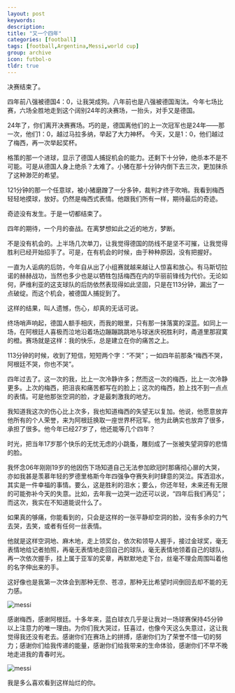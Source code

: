 ```yaml
---
layout: post
keywords: 
description: 
title: "又一个四年"
categories: [football]
tags: [football,Argentina,Messi,world cup]
group: archive
icon: futbol-o
tldr: true
---
```



决赛结束了。

四年前八强被德国4：0，让我哭成狗。八年前也是八强被德国淘汰。今年七场比赛，六场全胜地走到这个阔别24年的决赛场，一抬头，对手又是德国。

24年了，你们离开决赛赛场。巧的是，德国离他们的上一次冠军也是24年——那一次，他们1：0，越过马拉多纳，举起了大力神杯。
今天，又是1：0，他们越过了梅西，再一次举起奖杯。

格策的那一个进球，显示了德国人捕捉机会的能力。还剩下十分钟，绝杀本不是不可能。可是从德国人身上绝杀？太难了。小猪在那十分钟内倒下去三次，更加抹杀了这种渺茫的希望。

121分钟的那一个任意球，被小猪磨蹭了一分多钟，裁判才终于吹哨。我看到梅西轻轻地摸球，放好。仍然是梅西式表情。他跟我们所有一样，期待最后的奇迹。

奇迹没有发生。于是一切都结束了。

四年的期待，一个月的奋战。在离梦想如此之近的地方，梦断。

不是没有机会的。上半场几次单刀，让我觉得德国的防线不是坚不可摧，让我觉得胜利已经开始招手了。可是，在有机会的时候，由于种种原因，没有把握好。

一直为人诟病的后防，今年自从出了小组赛就越来越让人惊喜和放心。有马斯切拉诺的赫赫战功，当然也多少也是以牺牲包括梅西在内的华丽前锋线为代价。无论如何，萨维利亚的这支球队的后防依然表现得如此坚固，只是在113分钟，漏出了一点破绽。而这个机会，被德国人捕捉到了。

这样的结果，叫人遗憾，伤心，却真的无话可说。




终场哨声响起，德国人额手相庆，而我的眼里，只有那一抹落寞的深蓝。如同上一场，在阿根廷人喜极而泣地沿着场边蹦蹦跳跳地与球迷庆祝胜利时，甬道里那寂寞的橙。赛场就是这样：我的快乐，总是建立在你的痛苦之上。

113分钟的时候，收到了短信，短短两个字：“不哭”；一如四年前那条“梅西不哭，阿根廷不哭，你也不哭”。

四年过去了。这一次的我，比上一次冷静许多；然而这一次的梅西，比上一次冷静更多。上次的梅西，把沮丧和痛苦都写在的脸上；这次的梅西，脸上找不到一点点的表情。可是他那张空洞的脸，才是最刺激我的地方。

我知道我这次的伤心比上次多，我也知道梅西的失望无以复加。他说，他愿意放弃他所有的个人荣誉，来为阿根廷换取一座世界杯冠军。他为此确实也放弃了很多，承担了很多。他今年已经27岁了，他还能等几个四年？

时光，把当年17岁那个快乐的无忧无虑的小跳蚤，雕刻成了一张被失望洞穿的悲情的脸。

我怀念06年刚刚19岁的他因伤下场知道自己无法参加欧冠时那痛彻心扉的大哭，亦如我甚是羡慕年轻的罗德里格斯今年四强争夺赛失利时肆意的哭泣。挥洒泪水，其实是一件幸福的事情。要么，这是胜利的泪水；要么，你还年轻，未来还有无限的可能弥补今天的失意。比如，去年我一边哭一边还可以说，“四年后我们再见”；而这次，我实在不知道能说什么了。

如果真的够痛，你能看到的，只会是这样的一张平静却空洞的脸，没有多余的力气去哭，去笑，或者有任何一丝表情。

他就是这样空洞地、麻木地，走上领奖台，依次和领导人握手，接过金球奖，毫无表情地给记者拍照，再毫无表情地走回自己的球队，毫无表情地领着自己的球队，再一次依次握手，挂上属于亚军的奖章，再默默地走下台，丝毫不理会周围叫着他的名字伸出来的手。

这好像也是我第一次体会到那种无奈、苍凉，那种无比希望时间倒回去却不能的无力感。

![messi](/space/image/post/140713-messi.jpg)


感谢梅西，感谢阿根廷。十多年来，蓝白球衣几乎是让我对一场球赛保持45分钟以上注意力的唯一理由。为你们我大哭过，狂喜过，也像今天这么失意过，这让我觉得我还没有老去。感谢你们在赛场上的拼搏，感谢你们为了荣誉不惜一切的努力；感谢你们给我传递的能量，感谢你们给我带来的生命体验，感谢你们不早不晚地走进我的青春时光。


![messi](/space/image/post/140713-messi2.jpg)

我是多么喜欢看到这样灿烂的你。